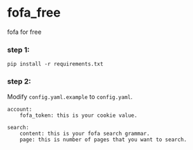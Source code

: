 # fofa_free
fofa for free


### step 1:
```
pip install -r requirements.txt
```

### step 2:
Modify `config.yaml.example` to `config.yaml`.
```angular2html
account:
    fofa_token: this is your cookie value.

search:
    content: this is your fofa search grammar.
    page: this is number of pages that you want to search.
```